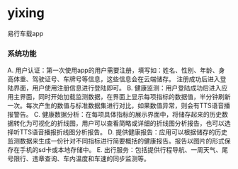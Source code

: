# yixing
易行车载app
### 系统功能
A.	用户认证：第一次使用app的用户需要注册，填写如：姓名、性别、年龄、身高体重、驾驶证号、车牌号等信息，这些信息会在云端储存。
注册成功后进入登陆界面，用户使用注册信息进行登陆即可。
B.	健康监测：用户登陆成功后进入应用主界面，同时开始加载监测数据，在界面上显示每项指标的数据值，半分钟刷新一次。每次产生的数值与标准数据集进行对比，如果数值异常，则会有TTS语音播报警告。
C.	健康数据分析：在每项具体指标的展示界面中，将储存起来的历史数据转化为可视化的折线图，用户可以查看简略或详细的折线图分析报告，也可以选择听TTS语音播报折线图分析报告。
D.	提供健康报告：应用可以根据储存的历史监测数据来生成一份针对不同指标进行简要概括的健康报告。报告以图片的形式保存在手机的sd卡或本地存储中。
E.	出行服务：包括提供行程导航、一周天气、尾号限行、违章查询、车内温度和车速的同步监测等。

